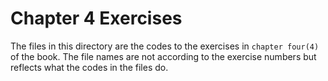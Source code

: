 # Chapter 4 Exercises

The files in this directory are the codes to the exercises in `chapter four(4)` of the book. The file names are not according to the exercise numbers but reflects what the codes in the files do.
